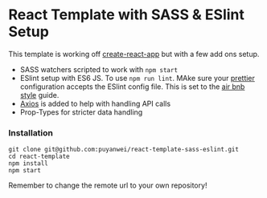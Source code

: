 # React Template with SASS & ESlint Setup

This template is working off [create-react-app](https://github.com/facebook/create-react-app) but with a few add ons setup.

-   SASS watchers scripted to work with `npm start`
-   ESlint setup with ES6 JS. To use `npm run lint`. MAke sure your [prettier](https://github.com/prettier/prettier) configuration accepts the ESlint config file. This is set to the [air bnb style](https://github.com/airbnb/javascript) guide.
-   [Axios](https://github.com/axios/axios) is added to help with handling API calls
-   Prop-Types for stricter data handling

### Installation

```
git clone git@github.com:puyanwei/react-template-sass-eslint.git
cd react-template
npm install
npm start
```

Remember to change the remote url to your own repository!
